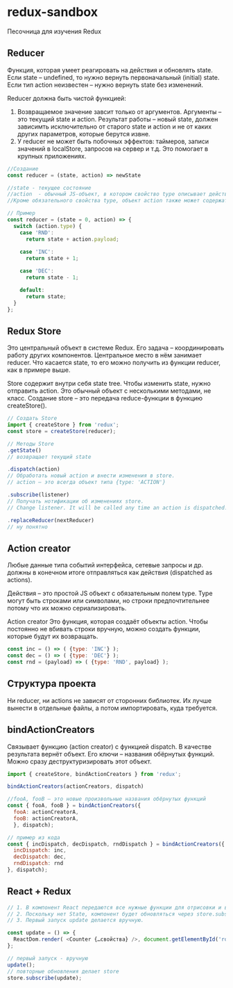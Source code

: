 # redux-sandbox
Песочница для изучения Redux

## Reducer
Функция, которая умеет реагировать на действия и обновлять state.
Если state – undefined, то нужно вернуть первоначальный (initial) state.
Если тип action неизвестен – нужно вернуть state без изменений.

Reducer должна быть чистой функцией:
1. Возвращаемое значение завсит только от аргументов. Аргументы – это текущий state и action. Результат работы – новый state, должен зависимть исключительно от старого state и action и не от каких других параметров, которые берутся извне.
2. У reducer не может быть побочных эффектов: таймеров, записи значений в localStore, запросов на сервер и т.д.
Это помогает в крупных приложениях.

``` js
//Создание
const reducer = (state, action) => newState

//state - текущее состояние
//action  - обычный JS-объект, в котором свойство type описывает действие, которое нужно совершить.
//Кроме обязательного свойства type, объект action также может содержать любые другие дополнительные свойства. Обычно поле с доп. Параметрами называется payload.

// Пример
const reducer = (state = 0, action) => {
  switch (action.type) {
    case 'RND':
      return state + action.payload;
      
    case 'INC':
      return state + 1;

    case 'DEC':
      return state - 1;

    default:
      return state;
  }
};

```

## Redux Store
Это центральный объект в системе Redux. Его задача – координировать работу других компонентов. 
Центральное место в нём занимает reducer.
Что касается state, то его можно получить из функции reducer, как в примере выше.

Store содержит внутри себя state tree. Чтобы изменить state, нужно отправить action.
Это обычный объект с несколькими методами, не класс. 
Создание store – это передача reduce-функции в функцию createStore().

```js
// Создать Store
import { createStore } from 'redux';
const store = createStore(reducer);

// Методы Store
.getState()
// возвращает текущий state

.dispatch(action)
// Обработать новый action и внести изменения в store.
// action – это всегда объект типа {type: 'ACTION'}

.subscribe(listener)
// Получать нотификации об изменениях store.
// Change listener. It will be called any time an action is dispatched.

.replaceReducer(nextReducer)
// ну понятно
```

## Action creator
Любые данные типа событий интерфейса, сетевые запросы и др. должны в конечном итоге отправляться как действия (dispatched as actions).

Действия – это простой JS объект с обязательным полем type.
Type могут быть строками или символами, но строки предпочтительнее потому что их можно сериализировать.

Action creator
Это функция, которая создаёт объекты action.
Чтобы постоянно не вбивать строки вручную, можно создать функции, которые будут их возвращать.
 
```js
const inc = () => ( {type: 'INC'} );
const dec = () => ( {type: 'DEC'} );
const rnd = (payload) => ( {type: 'RND', payload} );
```

## Структура проекта
Ни reducer, ни actions не зависят от сторонних библиотек. Их лучше вынести в отдельные файлы, а потом импортировать, куда требуется.

## bindActionCreators
Связывает функцию (action creator) с функцией dispatch.
В качестве результата вернёт объект. Его ключи – названия обёрнутых функций. 
Можно сразу деструктуризировать этот объект.

```js
import { createStore, bindActionCreators } from 'redux';

bindActionCreators(actionCreators, dispatch)

//fooA, fooB – это новые произвольные названия обёрнутых функций 
const { fooA, fooB } = bindActionCreators({
  fooA: actionCreatorA,
  fooB: actionCreatorA,
  }, dispatch);

// пример из кода
const { incDispatch, decDispatch, rndDispatch } = bindActionCreators({
  incDispatch: inc,
  decDispatch: dec,
  rndDispatch: rnd
}, dispatch);
```

## React + Redux
```js
// 1. В компонент React передаются все нужные функции для отрисовки и вычисления значений.
// 2. Поскольку нет State, компонент будет обновляться через store.subscribe(update).
// 3. Первый запуск update делается вручную.

const update = () => {
  ReactDom.render( <Counter {…свойства} />, document.getElementById('root'));
};

// первый запуск - вручную
update();
// повторные обновления делает store
store.subscribe(update);
```

